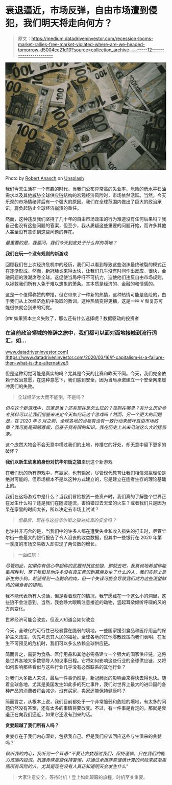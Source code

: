 # 衰退逼近，市场反弹，自由市场遭到侵犯，我们明天将走向何方？

> 原文：<https://medium.datadriveninvestor.com/recession-looms-market-rallies-free-market-violated-where-are-we-headed-tomorrow-d5004ce21d10?source=collection_archive---------12----------------------->

![](img/105f2590cf81dd4cdac0c2096379794b.png)

Photo by [Robert Anasch](https://unsplash.com/@diesektion?utm_source=medium&utm_medium=referral) on [Unsplash](https://unsplash.com?utm_source=medium&utm_medium=referral)

我们今天生活在一个有趣的时代。当我们公布异常高的失业率、危险的低水平石油需求以及其他威胁全球供应链结构的宏观经济风险时，市场依然活跃。当然，今天乐观的市场情绪背后有一个强大的原因。我们在全球范围内做出了巨大的政治承诺，肩负起防止全球经济崩溃的重任。

然而，这种违反我们坚持了几十年的自由市场政策的行为难道没有任何后果吗？我自己也没有这些问题的答案，但至少，我从质疑这些重要的问题开始，而许多其他人甚至没有意识到这些问题的存在。

*最重要的是，我要问，我们今天到底处于什么样的境地？*

**我们在玩一个没有规则的新游戏**

回顾我们在上次经济危机中的经历，我们可以看到导致这些泡沫最终破裂的模式正在逐渐形成。然而，新冠肺炎来得太快，让我们几乎没有时间作出反应，很快，金融问题的浪潮席卷全球。这促使当局呼吁不可抗力，迫使他们违反自由市场规则，以拯救我们所有人免于难以想象的萧条。其本质是经济的、金融的和情感的。

这是一个值得称赞的举措，但它带来了一种新的热情，这种热情可能是危险的，由于我们从上次经济危机中吸取的教训，这种热情变得更糟，这是一种 V 型复苏可能很快就会到来的幻觉。

[](https://www.datadriveninvestor.com/2020/03/16/if-capitalism-is-a-failure-then-what-is-the-alternative/) [## 如果资本主义失败了，那么还有什么选择呢？数据驱动的投资者

### 在当前政治领域的修辞之旅中，我们都可以面对面地接触到流行词汇，如…

www.datadriveninvestor.com](https://www.datadriveninvestor.com/2020/03/16/if-capitalism-is-a-failure-then-what-is-the-alternative/) 

但是这种幻觉可能是真实的吗？尤其是今天的比赛和昨天不同。今天，我们完全依赖于政治意愿，在这种意愿下，我们感到安全，因为当局承诺建立一个安全网来缓冲我们的失败。

> 全球经济太大而不能倒，不是吗？

*但在这个新游戏中，玩家是谁？还有现在是怎么玩的？规则在哪里？有什么历史参考资料可以让我们借鉴来决定今天如何玩这个游戏吗？然而，另一个更大的问题是，在 2020 年 3 月之前，全球各地的当局有没有一致行动来破坏自由市场政策？我可能是孤陋寡闻，但基于我有限的知识，我在历史上从未见过这么大的猛犸象。*

这个庞然大物会不会无意中横过我们的土地，传播它的好处，却无意中留下更多的破坏？

**我们以新生幼崽的身份对抗华尔街之狼**来玩这个新游戏

在我们玩的所有游戏中，有赢家，也有输家，尽管现代教育让我们相信双赢理论是绝对可能的，但市场根本不是以这种方式建立的，它是建立在适者生存的理论基础上的。

我们在这场游戏中是什么？当我们冒险投资一些资产时，我们真的了解整个世界正在发生什么吗？还是我们在随波逐流，害怕错过去天堂的火车？或者我们只是因为呆在家里的时间太长，所以决定去市场上试试？

> *但最后，现在与这些华尔街之狼对抗真的安全吗？*

也许并非巧合的是，当我们中的许多人都在遭受失业和收入损失的打击时，尽管华尔街一些最大的银行报告了令人沮丧的收益数据，但其中一些银行在 2020 年第一季度的市场交易收入却实现了两位数的增长。

> 一面红旗！

*尽管如此，如果你有信心举起你的武器对抗这些狼，那就去吧，我真诚地希望你能取得胜利，至于我和其他许多没有真正意识到幕后发生了什么的人，我们实际上是新生的小狗，希望得到一点剩余的肉，但一个失误可能会导致我们成为这些渴望鲜肉的捕食者的猎物。*

我不能代表所有人说话，但是看着现在的情况，我宁愿藏在一个这么小的洞里，这些狼不会注意到。当然，我会睁大眼睛注意接近的动物，竖起耳朵倾听呼啸的风的方向变化。

世界经济可能会改变，但没人知道会如何改变

今天，全球化的可行性已经暴露在脆弱的境地，一些国家援引食品和医疗用品的保护主义政策，优先考虑其人民的福祉。全球各地的其他零散政策向我们表明，在发生不可预见的危机时，我们可以多么依赖全球供应链。

简而言之，需要为食品、医疗用品和其他必需品建立一个强大的国家供应链，这将是世界各地大多数领导人的议事日程。它将如何影响这些行业的全球供应链，又将如何影响那些看似与这些行业几乎没有必然联系的其他行业？

对我们大多数人来说，最后一件事仍然是，新冠肺炎的影响会来得快去得也快。随着全球各地，尤其是美国发生如此多的死亡事件，我们对世界上最大的进口国的各种产品的消费者将会减少。没有买家，卖家还能保持健康吗？

简而言之，从根本上说，我们目前都处于一个非常脆弱和危险的境地，有太多的问题仍然没有答案，还有太多的事情将要改变。不过，有一件事是肯定的，那就是衰退正在向我们逼近，如果它还没有到来的话。

**贪婪超越了我们所有人吗？**

贪婪存在于我们内心深处，包括我自己。但是我们应该回应这些与生俱来的贪婪吗？

*倾听我的内心，我听到一个耳语:“不要让贪婪超过我们，保持谨慎，只在我们的能力范围内投资。机遇青睐那些保持警惕，并通过承担非常谨慎计算的风险来防范周围所有风险的人。尤其是现在没有人真正知道明天会发生什么"*

> 大家注意安全，等待时机！登上如此颠簸的旅程，时机至关重要。